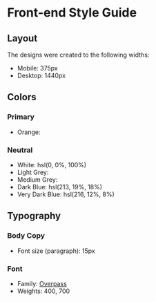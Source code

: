 # Front-end Style Guide

## Layout

The designs were created to the following widths:

- Mobile: 375px
- Desktop: 1440px

## Colors

### Primary

- Orange: 

### Neutral

- White: hsl(0, 0%, 100%)
- Light Grey: 
- Medium Grey: 
- Dark Blue: hsl(213, 19%, 18%)
- Very Dark Blue: hsl(216, 12%, 8%)

## Typography

### Body Copy

- Font size (paragraph): 15px

### Font

- Family: [Overpass](https://fonts.google.com/specimen/Overpass)
- Weights: 400, 700
